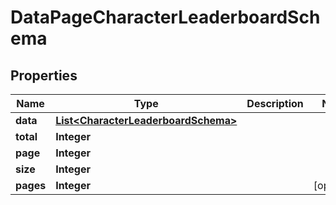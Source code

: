 

# DataPageCharacterLeaderboardSchema


## Properties

| Name | Type | Description | Notes |
|------------ | ------------- | ------------- | -------------|
|**data** | [**List&lt;CharacterLeaderboardSchema&gt;**](CharacterLeaderboardSchema.md) |  |  |
|**total** | **Integer** |  |  |
|**page** | **Integer** |  |  |
|**size** | **Integer** |  |  |
|**pages** | **Integer** |  |  [optional] |



